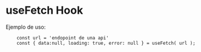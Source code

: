 # useFetch Hook

Ejemplo de uso:
```
    const url = 'endopoint de una api'
    const { data:null, loading: true, error: null } = useFetch( url );
```